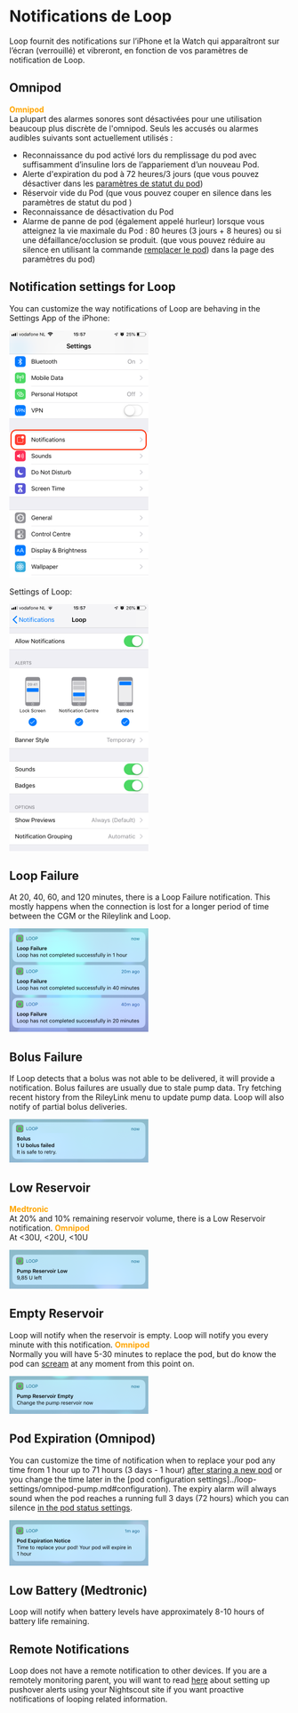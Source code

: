 # Notifications de Loop

Loop fournit des notifications sur l’iPhone et la Watch qui apparaîtront sur l’écran (verrouillé) et vibreront, en fonction de vos paramètres de notification de Loop.

## Omnipod

<font color ="orange">**Omnipod**</font>  
La plupart des alarmes sonores sont désactivées pour une utilisation beaucoup plus discrète de l'omnipod. Seuls les accusés ou alarmes audibles suivants sont actuellement utilisés :

- Reconnaissance du pod activé lors du remplissage du pod avec suffisamment d’insuline lors de l’appariement d’un nouveau Pod.
- Alerte d'expiration du pod à 72 heures/3 jours (que vous pouvez désactiver dans les [paramètres de statut du pod](../loop-settings/omnipod-pump.md#status))
- Réservoir vide du Pod (que vous pouvez couper en silence dans les paramètres de statut du pod [](../loop-settings/omnipod-pump/#status))
- Reconnaissance de désactivation du Pod
- Alarme de panne de pod (également appelé hurleur) lorsque vous atteignez la vie maximale du Pod : 80 heures (3 jours + 8 heures) ou si une défaillance/occlusion se produit. (que vous pouvez réduire au silence en utilisant la commande [remplacer le pod](../loop-settings/omnipod-pump.md#pod-commands)) dans la page des paramètres du pod)

## Notification settings for Loop

You can customize the way notifications of Loop are behaving in the Settings App of the iPhone:

![../img/iphone-settings-notifications.png](img/iphone-settings-notifications.png)

Settings of Loop:

![../img/iphone-notifications-loop.png](img/iphone-notifications-loop.png)

## Loop Failure

At 20, 40, 60, and 120 minutes, there is a Loop Failure notification. This mostly happens when the connection is lost for a longer period of time between the CGM or the Rileylink and Loop.

![../img/loop-failure.png](img/loop-failure.png)

## Bolus Failure

If Loop detects that a bolus was not able to be delivered, it will provide a notification.  Bolus failures are usually due to stale pump data.  Try fetching recent history from the RileyLink menu to update pump data.  Loop will also notify of partial bolus deliveries.

![../img/loop-bolus-failure.png](img/loop-bolus-failure.png)

## Low Reservoir
<font color ="orange">**Medtronic**</font>  
At 20% and 10% remaining reservoir volume, there is a Low Reservoir notification.
<font color ="orange">**Omnipod**</font>  
At <30U, <20U, <10U

![../img/pod-reservoir-10U.png](img/pod-reservoir-10U.png)

## Empty Reservoir

Loop will notify when the reservoir is empty. Loop will notify you every minute with this notification.
<font color ="orange">**Omnipod**</font>  
Normally you will have 5-30 minutes to replace the pod, but do know the pod can [scream](https://soundcloud.com/eelke-jager/1f-nibble-f) at any moment from this point on.

![../img/pod-expiration-notice.png](img/loop-reservoir-empty.png)

## Pod Expiration (Omnipod)

You can customize the time of notification when to replace your pod any time from 1 hour up to 71 hours (3 days - 1 hour) [after staring a new pod](../loop-settings/omnipod-pump.md#expiration-reminder) or you change the time later in the [pod configuration settings]../loop-settings/omnipod-pump.md#configuration). The expiry alarm will always sound when the pod reaches a running full 3 days (72 hours) which you can silence [in the pod status settings](../loop-settings/omnipod-pump.md#status).

![img/pod-expiration-notice.png](img/pod-expiration-notice.png)

## Low Battery (Medtronic)

Loop will notify when battery levels have approximately 8-10 hours of battery life remaining.

## Remote Notifications

Loop does not have a remote notification to other devices.  If you are a remotely monitoring parent, you will want to read [here](../../nightscout/pushover.md#pushover) about setting up pushover alerts using your Nightscout site if you want proactive notifications of looping related information.
